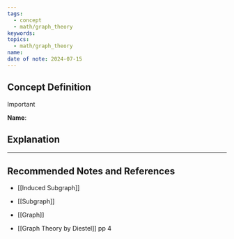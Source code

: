 ```yaml
---
tags:
  - concept
  - math/graph_theory
keywords: 
topics:
  - math/graph_theory
name: 
date of note: 2024-07-15
---
```


## Concept Definition

>[!important]
>**Name**: 



## Explanation





-----------
##  Recommended Notes and References


- [[Induced Subgraph]]
- [[Subgraph]]
- [[Graph]]

- [[Graph Theory by Diestel]] pp 4
